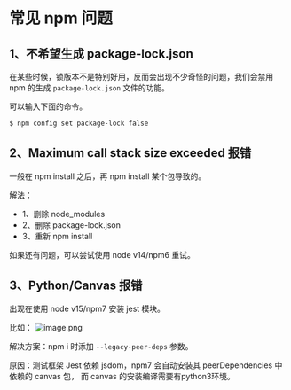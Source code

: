 # 常见 npm 问题

## 1、不希望生成 package-lock.json


在某些时候，锁版本不是特别好用，反而会出现不少奇怪的问题，我们会禁用 npm 的生成 `package-lock.json` 文件的功能。


可以输入下面的命令。
```bash
$ npm config set package-lock false
```

## 2、Maximum call stack size exceeded 报错


一般在 npm install 之后，再 npm install 某个包导致的。


解法：


- 1、删除 node_modules
- 2、删除 package-lock.json
- 3、重新 npm install



如果还有问题，可以尝试使用 node v14/npm6 重试。


## 3、Python/Canvas 报错


出现在使用 node v15/npm7 安装 jest 模块。


比如：
![image.png](https://img.alicdn.com/imgextra/i4/O1CN01fctCcQ2191p8aMfDd_!!6000000006941-2-tps-1623-295.png)


解决方案：npm i 时添加 `--legacy-peer-deps`  参数。


原因：测试框架 Jest 依赖 jsdom，npm7 会自动安装其 peerDependencies 中依赖的 canvas 包， 而 canvas 的安装编译需要有python3环境。